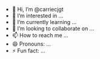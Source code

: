 - 👋 Hi, I’m @carriecjgt
- 👀 I’m interested in ...
- 🌱 I’m currently learning ...
- 💞️ I’m looking to collaborate on ...
- 📫 How to reach me ...
- 😄 Pronouns: ...
- ⚡ Fun fact: ...

<!---
carriecjgt/carriecjgt is a ✨ special ✨ repository because its `README.md` (this file) appears on your GitHub profile.
You can click the Preview link to take a look at your changes.
--->
